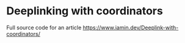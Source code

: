 # Deeplinking with coordinators

Full source code for an article https://www.iamin.dev/Deeplink-with-coordinators/
